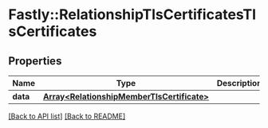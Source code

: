 # Fastly::RelationshipTlsCertificatesTlsCertificates

## Properties

| Name | Type | Description | Notes |
| ---- | ---- | ----------- | ----- |
| **data** | [**Array&lt;RelationshipMemberTlsCertificate&gt;**](RelationshipMemberTlsCertificate.md) |  | [optional] |

[[Back to API list]](../../README.md#endpoints) [[Back to README]](../../README.md)

